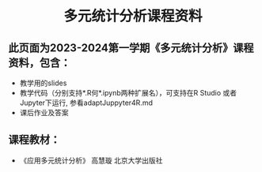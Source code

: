 # <center>多元统计分析课程资料</center>

## 此页面为2023-2024第一学期《多元统计分析》课程资料，包含：

- 教学用的slides
- 教学代码（分别支持*.R何*.ipynb两种扩展名），可支持在R Studio 或者Jupyter下运行, 参看adaptJuppyter4R.md
- 课后作业及答案

## 课程教材：
- 《应用多元统计分析》 高慧璇  北京大学出版社


